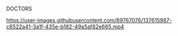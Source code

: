 DOCTORS



https://user-images.githubusercontent.com/89767076/137615987-c6522a41-3a1f-435e-b182-49a5af82e665.mp4

